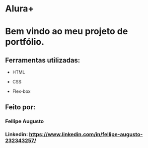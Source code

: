# Alura+


# Bem vindo ao meu projeto de portfólio.

## Ferramentas utilizadas:

* HTML

* CSS

* Flex-box

## Feito por:

### Fellipe Augusto

### Linkedin: https://www.linkedin.com/in/fellipe-augusto-232343257/
